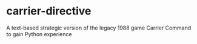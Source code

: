 # carrier-directive
A text-based strategic version of the legacy 1988 game Carrier Command to gain Python experience
